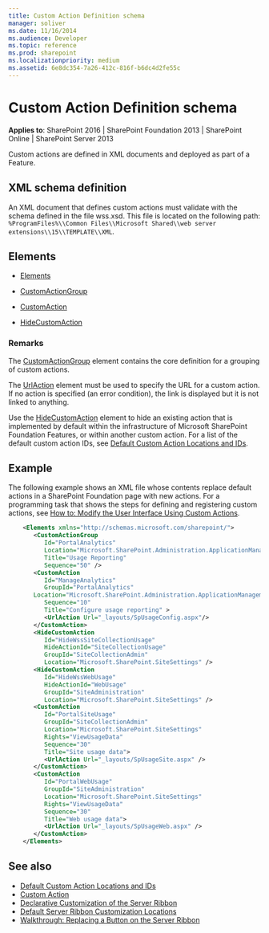 ```yaml
---
title: Custom Action Definition schema
manager: soliver
ms.date: 11/16/2014
ms.audience: Developer
ms.topic: reference
ms.prod: sharepoint
ms.localizationpriority: medium
ms.assetid: 6e8dc354-7a26-412c-816f-b6dc4d2fe55c
---
```


# Custom Action Definition schema

**Applies to**: SharePoint 2016 | SharePoint Foundation 2013 | SharePoint Online | SharePoint Server 2013

Custom actions are defined in XML documents and deployed as part of a Feature.

## XML schema definition

An XML document that defines custom actions must validate with the schema defined in the file wss.xsd. This file is located on the following path: `%ProgramFiles%\\Common Files\\Microsoft Shared\\web server extensions\\15\\TEMPLATE\\XML`.

## Elements

- [Elements](elements-element-custom-action.md)

- [CustomActionGroup](customactiongroup-element-custom-action.md)

- [CustomAction](customaction-element.md)

- [HideCustomAction](hidecustomaction-element.md)

### Remarks

The [CustomActionGroup](customactiongroup-element-custom-action.md) element contains the core definition for a grouping of custom actions.

The [UrlAction](urlaction-element.md) element must be used to specify the URL for a custom action. If no action is specified (an error condition), the link is displayed but it is not linked to anything.

Use the [HideCustomAction](hidecustomaction-element.md) element to hide an existing action that is implemented by default within the infrastructure of Microsoft SharePoint Foundation Features, or within another custom action. For a list of the default custom action IDs, see [Default Custom Action Locations and IDs](default-custom-action-locations-and-ids.md).

## Example

The following example shows an XML file whose contents replace default actions in a SharePoint Foundation page with new actions. For a programming task that shows the steps for defining and registering custom actions, see [How to: Modify the User Interface Using Custom Actions](https://msdn.microsoft.com/library/b2403912-161d-408f-90ae-6b95c014d054(Office.15).aspx).

```XML 
    <Elements xmlns="http://schemas.microsoft.com/sharepoint/">
       <CustomActionGroup 
          Id="PortalAnalytics"
          Location="Microsoft.SharePoint.Administration.ApplicationManagement"
          Title="Usage Reporting"
          Sequence="50" />
       <CustomAction 
          Id="ManageAnalytics"
          GroupId="PortalAnalytics"
       Location="Microsoft.SharePoint.Administration.ApplicationManagement"
          Sequence="10" 
          Title="Configure usage reporting" >
          <UrlAction Url="_layouts/SpUsageConfig.aspx"/>
       </CustomAction>
       <HideCustomAction
          Id="HideWssSiteCollectionUsage"
          HideActionId="SiteCollectionUsage"
          GroupId="SiteCollectionAdmin"
          Location="Microsoft.SharePoint.SiteSettings" />
       <HideCustomAction
          Id="HideWssWebUsage"
          HideActionId="WebUsage"
          GroupId="SiteAdministration"
          Location="Microsoft.SharePoint.SiteSettings" />
       <CustomAction
          Id="PortalSiteUsage"
          GroupId="SiteCollectionAdmin"
          Location="Microsoft.SharePoint.SiteSettings"
          Rights="ViewUsageData"
          Sequence="30"
          Title="Site usage data">
          <UrlAction Url="_layouts/SpUsageSite.aspx" />
       </CustomAction>
       <CustomAction
          Id="PortalWebUsage"
          GroupId="SiteAdministration"
          Location="Microsoft.SharePoint.SiteSettings"
          Rights="ViewUsageData"
          Sequence="30"
          Title="Web usage data">
          <UrlAction Url="_layouts/SpUsageWeb.aspx" />
       </CustomAction>
    </Elements>
```

## See also

- [Default Custom Action Locations and IDs](default-custom-action-locations-and-ids.md)
- [Custom Action](https://msdn.microsoft.com/library/961f74b3-77c7-4e3d-ba4c-e7a13ed95b5f(Office.15).aspx)
- [Declarative Customization of the Server Ribbon](https://msdn.microsoft.com/library/520af36e-2675-4a35-a837-a95f7265bac8(Office.15).aspx)
- [Default Server Ribbon Customization Locations](https://msdn.microsoft.com/library/9ca6e4cc-9c51-4579-8f57-cf5aa59de5fd(Office.15).aspx)
- [Walkthrough: Replacing a Button on the Server Ribbon](https://msdn.microsoft.com/library/93841d22-954c-4352-b81a-0d7bbdafc247(Office.15).aspx)




 



